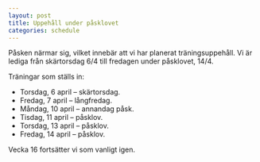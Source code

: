 ```yaml
---
layout: post
title: Uppehåll under påsklovet
categories: schedule
---
```


Påsken närmar sig, vilket innebär att vi har planerat träningsuppehåll. Vi är lediga från skärtorsdag 6/4 till fredagen under påsklovet, 14/4.

Träningar som ställs in:
- Torsdag, 6 april &ndash; skärtorsdag.
- Fredag, 7 april &ndash; långfredag.
- Måndag, 10 april &ndash; annandag påsk.
- Tisdag, 11 april &ndash; påsklov.
- Torsdag, 13 april &ndash; påsklov.
- Fredag, 14 april &ndash; påsklov.

Vecka 16 fortsätter vi som vanligt igen.